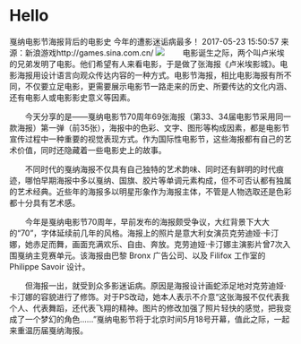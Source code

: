 # Hello
戛纳电影节海报背后的电影史 今年的遭影迷诟病最多！
2017-05-23 15:50:57   来源：新浪游戏http://games.sina.com.cn/
![](http://upload-images.jianshu.io/upload_images/259-0ad0d0bfc1c608b6.jpg?imageMogr2/auto-orient/strip%7CimageView2/2/w/1240)
　　电影诞生之际，两个叫卢米埃的兄弟发明了电影。他们希望有人来看电影，于是做了张海报《卢米埃影城》。电影海报用设计语言向观众传达内容的一种方式。电影节海报，相比电影海报有所不同，不仅要立足电影，更需要展示电影节一路走来的历史、所要传达的文化内涵、还有电影人或电影影史意义等因素。

　　今天分享的是——戛纳电影节70周年69张海报（第33、34届电影节采用同一款海报）第一弹（前35张），海报中的色彩、文字、图形等构成因素，都是电影节宣传过程中一种重要的视觉表现方式。作为国际性电影节，这些海报都有自己的艺术价值，同时还隐藏着一些电影史上的故事。

　　不同时代的戛纳海报不仅具有自己独特的艺术韵味、同时还有鲜明的时代痕迹，哪怕早期海报中多以戛纳、国旗、胶片等单调元素构成，但不可否认都有独属的艺术经典。近些年的海报多以明星形象作为海报主体，不管是人物选取还是色彩都十分具有艺术感。

　　今年是戛纳电影节70周年，早前发布的海报颇受争议，大红背景下大大的“70”，字体延续前几年的风格。海报上的照片是意大利女演员克劳迪娅·卡汀娜，她赤足而舞，画面充满欢乐、自由、奔放。克劳迪娅·卡汀娜主演影片曾7次入围戛纳主竞赛单元。该海报由巴黎 Bronx 广告公司、以及 Filifox 工作室的 Philippe Savoir 设计。

　　但海报一出，就受到众多影迷诟病。原因是海报设计画蛇添足地对克劳迪娅·卡汀娜的容貌进行了修饰。对于PS改动，她本人表示不介意“这张海报不仅代表我个人、代表舞蹈，还代表飞翔的精神。图片的修改加强了照片轻快的感觉，把我变成了一个梦幻的角色……”戛纳电影节将于北京时间5月18号开幕，值此之际，一起来重温历届戛纳海报。

